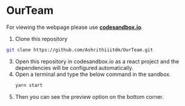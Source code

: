 # OurTeam

For viewing the webpage please use <a href="https://codesandbox.io">**codesandbox.io**</a>.<br>
1. Clone this repository
  ```bash
  git clone https://github.com/Ashrithiiitdm/OurTeam.git
  ```
3. Open this repository in codesandbox.io as a react project and the dependencies will be configured automatically.
4. Open a terminal and type the below command in the sandbox.
   ```bash
   yarn start
   ```
5. Then you can see the preview option on the bottom corner.
